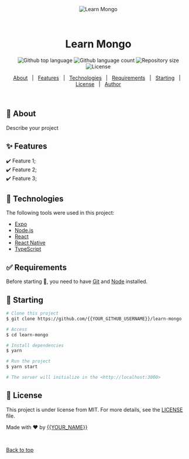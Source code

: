 <div align="center" id="top"> 
  <img src="./.github/app.gif" alt="Learn Mongo" />

  &#xa0;

  <!-- <a href="https://learnmongo.netlify.app">Demo</a> -->
</div>

<h1 align="center">Learn Mongo</h1>

<p align="center">
  <img alt="Github top language" src="https://img.shields.io/github/languages/top/{{YOUR_GITHUB_USERNAME}}/learn-mongo?color=56BEB8">

  <img alt="Github language count" src="https://img.shields.io/github/languages/count/{{YOUR_GITHUB_USERNAME}}/learn-mongo?color=56BEB8">

  <img alt="Repository size" src="https://img.shields.io/github/repo-size/{{YOUR_GITHUB_USERNAME}}/learn-mongo?color=56BEB8">

  <img alt="License" src="https://img.shields.io/github/license/{{YOUR_GITHUB_USERNAME}}/learn-mongo?color=56BEB8">

  <!-- <img alt="Github issues" src="https://img.shields.io/github/issues/{{YOUR_GITHUB_USERNAME}}/learn-mongo?color=56BEB8" /> -->

  <!-- <img alt="Github forks" src="https://img.shields.io/github/forks/{{YOUR_GITHUB_USERNAME}}/learn-mongo?color=56BEB8" /> -->

  <!-- <img alt="Github stars" src="https://img.shields.io/github/stars/{{YOUR_GITHUB_USERNAME}}/learn-mongo?color=56BEB8" /> -->
</p>

<!-- Status -->

<!-- <h4 align="center"> 
	🚧  Learn Mongo 🚀 Under construction...  🚧
</h4> 

<hr> -->

<p align="center">
  <a href="#dart-about">About</a> &#xa0; | &#xa0; 
  <a href="#sparkles-features">Features</a> &#xa0; | &#xa0;
  <a href="#rocket-technologies">Technologies</a> &#xa0; | &#xa0;
  <a href="#white_check_mark-requirements">Requirements</a> &#xa0; | &#xa0;
  <a href="#checkered_flag-starting">Starting</a> &#xa0; | &#xa0;
  <a href="#memo-license">License</a> &#xa0; | &#xa0;
  <a href="https://github.com/{{YOUR_GITHUB_USERNAME}}" target="_blank">Author</a>
</p>

<br>

## :dart: About ##

Describe your project

## :sparkles: Features ##

:heavy_check_mark: Feature 1;\
:heavy_check_mark: Feature 2;\
:heavy_check_mark: Feature 3;

## :rocket: Technologies ##

The following tools were used in this project:

- [Expo](https://expo.io/)
- [Node.js](https://nodejs.org/en/)
- [React](https://pt-br.reactjs.org/)
- [React Native](https://reactnative.dev/)
- [TypeScript](https://www.typescriptlang.org/)

## :white_check_mark: Requirements ##

Before starting :checkered_flag:, you need to have [Git](https://git-scm.com) and [Node](https://nodejs.org/en/) installed.

## :checkered_flag: Starting ##

```bash
# Clone this project
$ git clone https://github.com/{{YOUR_GITHUB_USERNAME}}/learn-mongo

# Access
$ cd learn-mongo

# Install dependencies
$ yarn

# Run the project
$ yarn start

# The server will initialize in the <http://localhost:3000>
```

## :memo: License ##

This project is under license from MIT. For more details, see the [LICENSE](LICENSE.md) file.


Made with :heart: by <a href="https://github.com/{{YOUR_GITHUB_USERNAME}}" target="_blank">{{YOUR_NAME}}</a>

&#xa0;

<a href="#top">Back to top</a>
